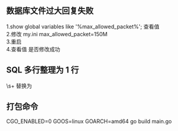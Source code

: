 ## 数据库文件过大回复失败

1.show global variables like '%max_allowed_packet%'; 查看值  
2.修改 my.ini max_allowed_packet=150M  
3.重启  
4.查看值 是否修改成功

## SQL 多行整理为 1 行

\s+ 替换为

## 打包命令

CGO_ENABLED=0 GOOS=linux GOARCH=amd64 go build main.go
